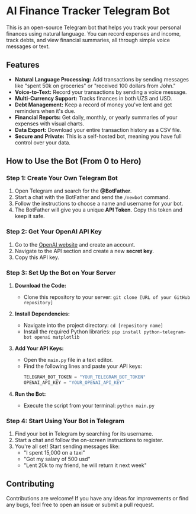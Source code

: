 # AI Finance Tracker Telegram Bot

This is an open-source Telegram bot that helps you track your personal finances using natural language. You can record expenses and income, track debts, and view financial summaries, all through simple voice messages or text.

## Features

*   **Natural Language Processing:** Add transactions by sending messages like "spent 50k on groceries" or "received 100 dollars from John."
*   **Voice-to-Text:** Record your transactions by sending a voice message.
*   **Multi-Currency Support:** Tracks finances in both UZS and USD.
*   **Debt Management:** Keep a record of money you've lent and get reminders when it's due.
*   **Financial Reports:** Get daily, monthly, or yearly summaries of your expenses with visual charts.
*   **Data Export:** Download your entire transaction history as a CSV file.
*   **Secure and Private:** This is a self-hosted bot, meaning you have full control over your data.

## How to Use the Bot (From 0 to Hero)

### Step 1: Create Your Own Telegram Bot

1.  Open Telegram and search for the **@BotFather**.
2.  Start a chat with the BotFather and send the `/newbot` command.
3.  Follow the instructions to choose a name and username for your bot.
4.  The BotFather will give you a unique **API Token**. Copy this token and keep it safe.

### Step 2: Get Your OpenAI API Key

1.  Go to the [OpenAI website](https://openai.com/) and create an account.
2.  Navigate to the API section and create a new **secret key**.
3.  Copy this API key.

### Step 3: Set Up the Bot on Your Server

1.  **Download the Code:**
    *   Clone this repository to your server: `git clone [URL of your GitHub repository]`

2.  **Install Dependencies:**
    *   Navigate into the project directory: `cd [repository name]`
    *   Install the required Python libraries: `pip install python-telegram-bot openai matplotlib`

3.  **Add Your API Keys:**
    *   Open the `main.py` file in a text editor.
    *   Find the following lines and paste your API keys:
        ```python
        TELEGRAM_BOT_TOKEN = "YOUR_TELEGRAM_BOT_TOKEN"
        OPENAI_API_KEY = "YOUR_OPENAI_API_KEY"
        ```

4.  **Run the Bot:**
    *   Execute the script from your terminal: `python main.py`

### Step 4: Start Using Your Bot in Telegram

1.  Find your bot in Telegram by searching for its username.
2.  Start a chat and follow the on-screen instructions to register.
3.  You're all set! Start sending messages like:
    *   "I spent 15,000 on a taxi"
    *   "Got my salary of 500 usd"
    *   "Lent 20k to my friend, he will return it next week"

## Contributing

Contributions are welcome! If you have any ideas for improvements or find any bugs, feel free to open an issue or submit a pull request.
